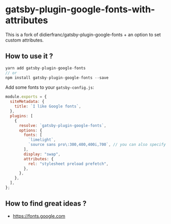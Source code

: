 # gatsby-plugin-google-fonts-with-attributes

This is a fork of didierfranc/gatsby-plugin-google-fonts + an option to set custom attributes.

## How to use it ?

```js
yarn add gatsby-plugin-google-fonts
// or
npm install gatsby-plugin-google-fonts --save
```

Add some fonts to your `gatsby-config.js`:

```js
module.exports = {
  siteMetadata: {
    title: `I like Google fonts`,
  },
  plugins: [
    {
      resolve: `gatsby-plugin-google-fonts`,
      options: {
        fonts: [
          `limelight`,
          `source sans pro\:300,400,400i,700`, // you can also specify font weights and styles
        ],
        display: "swap",
        attributes: {
          rel: "stylesheet preload prefetch",
        },
      },
    },
  ],
};
```

## How to find great ideas ?

- https://fonts.google.com

